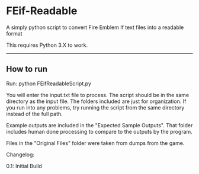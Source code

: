 # FEif-Readable
A simply python script to convert Fire Emblem If text files into a readable format

This requires Python 3.X to work.

----------------------
How to run
----------------------
Run:  python FEifReadableScript.py

You will enter the input.txt file to process.
The script should be in the same directory as the input file.
The folders included are just for organization.
If you run into any problems, try running the script from the same directory instead of the full path.

Example outputs are included in the "Expected Sample Outputs".
That folder includes human done processing to compare to the outputs by the program.

Files in the "Original Files" folder were taken from dumps from the game.


Changelog:

0.1: Initial Build
